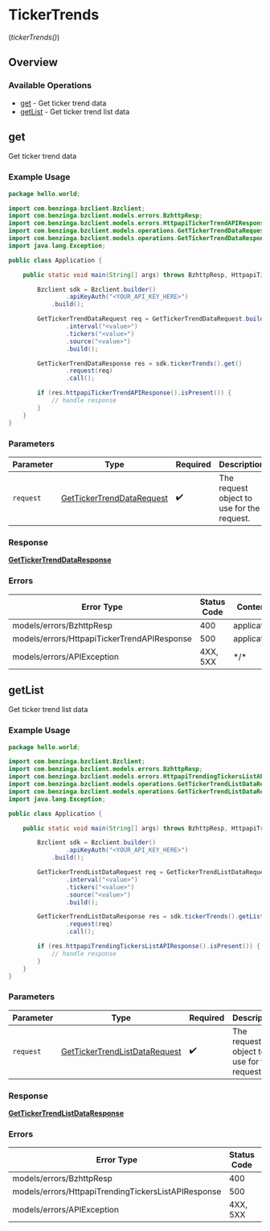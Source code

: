 # TickerTrends
(*tickerTrends()*)

## Overview

### Available Operations

* [get](#get) - Get ticker trend data
* [getList](#getlist) - Get ticker trend list data

## get

Get ticker trend data

### Example Usage

```java
package hello.world;

import com.benzinga.bzclient.Bzclient;
import com.benzinga.bzclient.models.errors.BzhttpResp;
import com.benzinga.bzclient.models.errors.HttpapiTickerTrendAPIResponse;
import com.benzinga.bzclient.models.operations.GetTickerTrendDataRequest;
import com.benzinga.bzclient.models.operations.GetTickerTrendDataResponse;
import java.lang.Exception;

public class Application {

    public static void main(String[] args) throws BzhttpResp, HttpapiTickerTrendAPIResponse, Exception {

        Bzclient sdk = Bzclient.builder()
                .apiKeyAuth("<YOUR_API_KEY_HERE>")
            .build();

        GetTickerTrendDataRequest req = GetTickerTrendDataRequest.builder()
                .interval("<value>")
                .tickers("<value>")
                .source("<value>")
                .build();

        GetTickerTrendDataResponse res = sdk.tickerTrends().get()
                .request(req)
                .call();

        if (res.httpapiTickerTrendAPIResponse().isPresent()) {
            // handle response
        }
    }
}
```

### Parameters

| Parameter                                                                         | Type                                                                              | Required                                                                          | Description                                                                       |
| --------------------------------------------------------------------------------- | --------------------------------------------------------------------------------- | --------------------------------------------------------------------------------- | --------------------------------------------------------------------------------- |
| `request`                                                                         | [GetTickerTrendDataRequest](../../models/operations/GetTickerTrendDataRequest.md) | :heavy_check_mark:                                                                | The request object to use for the request.                                        |

### Response

**[GetTickerTrendDataResponse](../../models/operations/GetTickerTrendDataResponse.md)**

### Errors

| Error Type                                  | Status Code                                 | Content Type                                |
| ------------------------------------------- | ------------------------------------------- | ------------------------------------------- |
| models/errors/BzhttpResp                    | 400                                         | application/json                            |
| models/errors/HttpapiTickerTrendAPIResponse | 500                                         | application/json                            |
| models/errors/APIException                  | 4XX, 5XX                                    | \*/\*                                       |

## getList

Get ticker trend list data

### Example Usage

```java
package hello.world;

import com.benzinga.bzclient.Bzclient;
import com.benzinga.bzclient.models.errors.BzhttpResp;
import com.benzinga.bzclient.models.errors.HttpapiTrendingTickersListAPIResponse;
import com.benzinga.bzclient.models.operations.GetTickerTrendListDataRequest;
import com.benzinga.bzclient.models.operations.GetTickerTrendListDataResponse;
import java.lang.Exception;

public class Application {

    public static void main(String[] args) throws BzhttpResp, HttpapiTrendingTickersListAPIResponse, Exception {

        Bzclient sdk = Bzclient.builder()
                .apiKeyAuth("<YOUR_API_KEY_HERE>")
            .build();

        GetTickerTrendListDataRequest req = GetTickerTrendListDataRequest.builder()
                .interval("<value>")
                .tickers("<value>")
                .source("<value>")
                .build();

        GetTickerTrendListDataResponse res = sdk.tickerTrends().getList()
                .request(req)
                .call();

        if (res.httpapiTrendingTickersListAPIResponse().isPresent()) {
            // handle response
        }
    }
}
```

### Parameters

| Parameter                                                                                 | Type                                                                                      | Required                                                                                  | Description                                                                               |
| ----------------------------------------------------------------------------------------- | ----------------------------------------------------------------------------------------- | ----------------------------------------------------------------------------------------- | ----------------------------------------------------------------------------------------- |
| `request`                                                                                 | [GetTickerTrendListDataRequest](../../models/operations/GetTickerTrendListDataRequest.md) | :heavy_check_mark:                                                                        | The request object to use for the request.                                                |

### Response

**[GetTickerTrendListDataResponse](../../models/operations/GetTickerTrendListDataResponse.md)**

### Errors

| Error Type                                          | Status Code                                         | Content Type                                        |
| --------------------------------------------------- | --------------------------------------------------- | --------------------------------------------------- |
| models/errors/BzhttpResp                            | 400                                                 | application/json                                    |
| models/errors/HttpapiTrendingTickersListAPIResponse | 500                                                 | application/json                                    |
| models/errors/APIException                          | 4XX, 5XX                                            | \*/\*                                               |